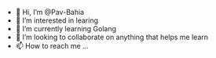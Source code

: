- 👋 Hi, I’m @Pav-Bahia
- 👀 I’m interested in learing 
- 🌱 I’m currently learning Golang
- 💞️ I’m looking to collaborate on anything that helps me learn
- 📫 How to reach me ...

<!---
Pav-Bahia/Pav-Bahia is a ✨ special ✨ repository because its `README.md` (this file) appears on your GitHub profile.
You can click the Preview link to take a look at your changes.
--->

